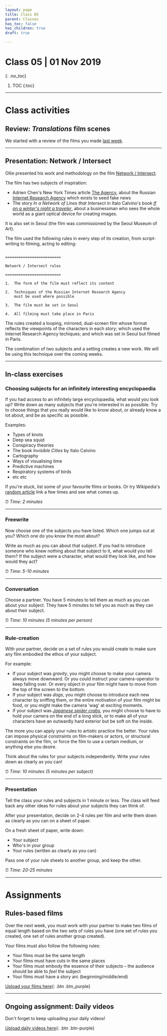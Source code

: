 ```yaml
---
layout: page
title: Class 05
parent: Classes
has_toc: false
has_children: true
draft: true

---
```

# Class 05 | 01 Nov 2019
{: .no_toc}

1. TOC
{:toc}

----

# Class activities

## Review: _Translations_ film scenes

We started with a review of the films you made [last week](class-04.html).

----

## Presentation: Network / Intersect

Ollie presented his work and methodology on the film [Network / Intersect](https://olliepalmer.com/network-intersect/).



The film has two subjects of inspiration:

- Adrien Chen's New York Times article [The Agency](https://www.nytimes.com/2015/06/07/magazine/the-agency.html), about the Russian [Internet Research Agency](https://en.wikipedia.org/wiki/Internet_Research_Agency) which exists to seed fake news
- The story _In a Network of Lines that Intersect_ in Italo Calvino's book [_If on a winter's night a traveler_](https://en.wikipedia.org/wiki/If_on_a_winter%27s_night_a_traveler), about a businessman who sees the whole world as a giant optical device for creating images.

It is also set in Seoul (the film was commissioned by the Seoul Museum of Art).

The film used the following rules in every step of its creation, from script-writing to filming, acting to editing:

```

=========================

Network / Intersect rules

=========================

1.  The form of the film must reflect its content

2.  Techniques of the Russian Internet Research Agency
    must be used where possible

3.  The film must be set in Seoul

4.  All filming must take place in Paris

```

The rules created a looping, mirrored, dual-screen film whose format reflects the viewpoints of the characters in each story; which used the Internet Research Agency techiques; and which was set in Seoul but filmed in Paris.

The combination of two subjects and a setting creates a new work. We will be using this technique over the coming weeks.

----

## In-class exercises

### Choosing subjects for an infinitely interesting encyclopaedia

If you had access to an infinitely large encyclopaedia, what would you look up? Write down as many subjects that you're interested in as possible. Try to choose things that you really would like to know about, or already know a lot about, and be as specific as possible.

Examples:

- Types of knots
- Deep sea squid
- Conspiracy theories
- The book _Invisible Cities_ by Italo Calvino
- Cartography
- Ways of visualising time
- Predictive machines
- Respiratory systems of birds
- etc etc

If you're stuck, list some of your favourite films or books. Or try Wikipedia's [random article](https://en.wikipedia.org/wiki/Special:Random) link a few times and see what comes up.


⏰️ _Time: 2 minutes_

----

### Freewrite

Now choose one of the subjects you have listed. Which one jumps out at you? Which one do you know the most about?

Write as much as you can about that subject. If you had to introduce someone who knew nothing about that subject to it, what would you tell them? If the subject were a character, what would they look like, and how would they act?

⏰️ _Time: 5-10 minutes_


----

### Conversation

Choose a partner. You have 5 minutes to tell them as much as you can about your subject. They have 5 minutes to tell you as much as they can about their subject.

⏰️ _Time: 10 minutes (5 minutes per person)_


----

### Rule-creation

With your partner, decide on a set of rules you would create to make sure any film embodied the ethos of your subject.

For example:

- If your subject was _gravity_, you might choose to make your camera always move downward. Or you could instruct your camera-operator to keep falling over. Or every object in your film might have to move from the top of the screen to the bottom.
- If your subject was _dogs_, you might choose to introduce each new character by sniffing them, or the entire motivation of your film might be food, or you might make the camera 'wag' at exciting moments.
- If your subject was [_Japanese spider crabs_](https://www.google.com/search?client=firefox-b-d&biw=959&bih=1103&tbm=isch&sa=1&ei=tJ25Xa_XE4G8sAW7mpfQBQ&q=japanese+spider+crab&oq=japanese+spider+crab&gs_l=img.3..0i67j0l9.2938.2938..3167...0.0..0.158.158.0j1......0....1..gws-wiz-img.aB5NTLM1kj8&ved=0ahUKEwivgYO1mMTlAhUBHqwKHTvNBVoQ4dUDCAY&uact=5), you might choose to have to hold your camera on the end of a long stick, or to make all of your characters have an outwardly hard exterior but be soft on the inside.

The more you can apply your rules to artistic practice the better. Your rules can impose physical constraints on film-makers or actors, or structural constraints on the film, or force the film to use a certain medium, or anything else you desire.

Think about the rules for your subjects independently. Write your rules down as clearly as you can!

⏰️ _Time: 10 minutes (5 minutes per subject)_

----

### Presentation

Tell the class your rules and subjects in 1 minute or less. The class will feed back any other ideas for rules about your subjects they can think of.

After your presentation, decide on 2-4 rules per film and write them down as clearly as you can on a sheet of paper.

On a fresh sheet of paper, write down:

- Your subject
- Who's in your group
- Your rules (written as clearly as you can)

Pass one of your rule sheets to another group, and keep the other.

⏰️ _Time: 20-25 minutes_

----

# Assignments

## Rules-based films

Over the next week, you must work with your partner to make two films of equal length based on the two sets of rules you have (one set of rules you created, one set of rules another group created).

Your films must also follow the following rules:

- Your films must be the same length
- Your films must have cuts in the same places
- Your films must embody the essence of their subjects – the audience should be able to _feel_ the subject  
- Your films must have a story arc (beginning/middle/end)

[Upload your films here](https://forms.gle/5Vc1MiMvwSVNykB19){: .btn .btn_purple}

----


## Ongoing assignment: Daily videos

Don't forget to keep uploading your daily videos!

[Upload daily videos here](https://forms.gle/k2Excws5CPx5QRrN8){: .btn .btn-purple}
